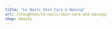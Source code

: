 ```yaml
---
title: "Le Nails Skin Care & Waxing"
url: /stoughton/le-nails-skin-care-and-waxing/
shop: beauty
---
```

